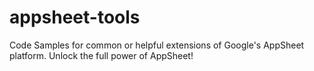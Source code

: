 # appsheet-tools
Code Samples for common or helpful extensions of Google's AppSheet platform. Unlock the full power of AppSheet! 
